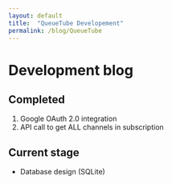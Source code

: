 ```yaml
---
layout: default
title:  "QueueTube Developement"
permalink: /blog/QueueTube
---
```


# Development blog

## Completed
1. Google OAuth 2.0 integration
2. API call to get ALL channels in subscription

## Current stage
- Database design (SQLite)
